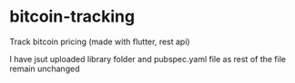 # bitcoin-tracking
Track bitcoin pricing (made with flutter, rest api)

I have jsut uploaded library folder and pubspec.yaml file as rest of the file remain unchanged
